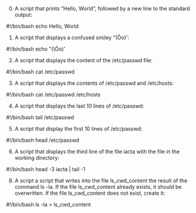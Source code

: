 0. A script that prints “Hello, World”, followed by a new line to the standard output:

#!/bin/bash
echo Hello, World

1. A script that displays a confused smiley "(Ôo)':

#!/bin/bash
echo \"\(\Ôo\)\'

2. A script that displays the content of the /etc/passwd file:

#!/bin/bash
cat /etc/passwd

3. A script that displays the contents of /etc/passwd and /etc/hosts:

#!/bin/bash
cat /etc/passwd /etc/hosts

4. A script that displays the  last 10 lines of /etc/passwd:

#!/bin/bash
tail /etc/passwd

5. A script that display the first 10 lines of /etc/passwd:

#!/bin/bash
head /etc/passwd

6. A script that displays the third line of the file iacta with the file in the working directory:

#!/bin/bash
head -3 iacta | tail -1

8. A script a script that writes into the file ls_cwd_content the result of the command ls -la. If the file ls_cwd_content already exists, it should be overwritten. If the file ls_cwd_content does not exist, create it:

#!/bin/bash
ls -la > ls_cwd_content
